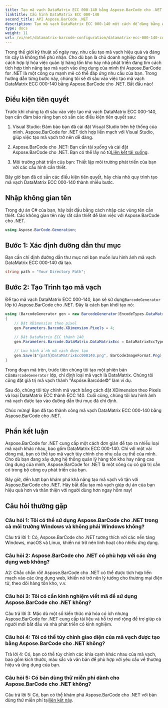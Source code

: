 ```yaml
---
title: Tạo mã vạch DataMatrix ECC 000-140 bằng Aspose.BarCode cho .NET
linktitle: Cấu hình DataMatrix ECC 000-140
second_title: API Aspose.BarCode .NET
description: Tạo mã vạch DataMatrix ECC 000-140 một cách dễ dàng bằng Aspose.BarCode cho .NET. Tăng hiệu quả trong quản lý hàng tồn kho và hơn thế nữa.
type: docs
weight: 11
url: /vi/net/datamatrix-barcode-configuration/datamatrix-ecc-000-140-configuration/
---
```

Trong thế giới kỹ thuật số ngày nay, nhu cầu tạo mã vạch hiệu quả và đáng tin cậy là không thể phủ nhận. Cho dù bạn là chủ doanh nghiệp đang tìm cách hợp lý hóa việc quản lý hàng tồn kho hay nhà phát triển đang tìm cách tích hợp tính năng tạo mã vạch vào ứng dụng của mình thì Aspose.BarCode for .NET là một công cụ mạnh mẽ có thể đáp ứng nhu cầu của bạn. Trong hướng dẫn từng bước này, chúng tôi sẽ đi sâu vào việc tạo mã vạch DataMatrix ECC 000-140 bằng Aspose.BarCode cho .NET. Bắt đầu nào!

## Điều kiện tiên quyết

Trước khi chúng ta đi sâu vào việc tạo mã vạch DataMatrix ECC 000-140, bạn cần đảm bảo rằng bạn có sẵn các điều kiện tiên quyết sau:

1. Visual Studio: Đảm bảo bạn đã cài đặt Visual Studio trên hệ thống của mình. Aspose.BarCode for .NET tích hợp liền mạch với Visual Studio, giúp việc tạo mã vạch trở nên dễ dàng.

2.  Aspose.BarCode cho .NET: Bạn cần tải xuống và cài đặt Aspose.BarCode cho .NET. Bạn có thể lấy nó từ[Liên kết tải xuống](https://releases.aspose.com/barcode/net/).

3. Môi trường phát triển của bạn: Thiết lập môi trường phát triển của bạn với các cấu hình cần thiết.

Bây giờ bạn đã có sẵn các điều kiện tiên quyết, hãy chia nhỏ quy trình tạo mã vạch DataMatrix ECC 000-140 thành nhiều bước.

## Nhập không gian tên

Trong dự án C# của bạn, hãy bắt đầu bằng cách nhập các vùng tên cần thiết. Các không gian tên này rất cần thiết để làm việc với Aspose.BarCode cho .NET.

```csharp
using Aspose.BarCode.Generation;
```

## Bước 1: Xác định đường dẫn thư mục

Bạn cần chỉ định đường dẫn thư mục nơi bạn muốn lưu hình ảnh mã vạch DataMatrix ECC 000-140 đã tạo.

```csharp
string path = "Your Directory Path";
```

## Bước 2: Tạo Trình tạo mã vạch

 Để tạo mã vạch DataMatrix ECC 000-140, bạn sẽ sử dụng`BarcodeGenerator` lớp từ Aspose.BarCode cho .NET. Đây là cách bạn khởi tạo nó:

```csharp
using (BarcodeGenerator gen = new BarcodeGenerator(EncodeTypes.DataMatrix, "Åspóse.Barcóde©"))
{
    // Đặt XDimension theo pixel
    gen.Parameters.Barcode.XDimension.Pixels = 4;
    
    // Đặt DataMatrix ECC thành 140
    gen.Parameters.Barcode.DataMatrix.DataMatrixEcc = DataMatrixEccType.Ecc140;

    // Lưu hình ảnh mã vạch được tạo
    gen.Save($"{path}DataMatrixEcc000140.png", BarCodeImageFormat.Png);
}
```

 Trong đoạn mã trên, trước tiên chúng tôi tạo một phiên bản của`BarcodeGenerator` lớp, chỉ định loại mã vạch là DataMatrix. Chúng tôi cũng đặt giá trị mã vạch thành "Åspóse.Barcóde©" làm ví dụ.

Sau đó, chúng tôi tùy chỉnh mã vạch bằng cách đặt XDimension theo Pixels và loại DataMatrix ECC thành ECC 140. Cuối cùng, chúng tôi lưu hình ảnh mã vạch được tạo vào đường dẫn thư mục đã chỉ định.

Chúc mừng! Bạn đã tạo thành công mã vạch DataMatrix ECC 000-140 bằng Aspose.BarCode cho .NET.

## Phần kết luận

Aspose.BarCode for .NET cung cấp một cách đơn giản để tạo ra nhiều loại mã vạch khác nhau, bao gồm DataMatrix ECC 000-140. Chỉ với một vài dòng mã, bạn có thể tạo mã vạch tùy chỉnh cho nhu cầu cụ thể của mình. Cho dù bạn đang xây dựng hệ thống quản lý hàng tồn kho hay nâng cao ứng dụng của mình, Aspose.BarCode for .NET là một công cụ có giá trị cần có trong bộ công cụ phát triển của bạn.

Bây giờ, đến lượt bạn khám phá khả năng tạo mã vạch vô tận với Aspose.BarCode cho .NET. Hãy bắt đầu tạo mã vạch giúp dự án của bạn hiệu quả hơn và thân thiện với người dùng hơn ngay hôm nay!

## Câu hỏi thường gặp

### Câu hỏi 1: Tôi có thể sử dụng Aspose.BarCode cho .NET trong cả môi trường Windows và không phải Windows không?

Câu trả lời 1: Có, Aspose.BarCode cho .NET tương thích với các nền tảng Windows, macOS và Linux, khiến nó trở nên linh hoạt cho nhiều ứng dụng.

### Câu hỏi 2: Aspose.BarCode cho .NET có phù hợp với các ứng dụng web không?

A2: Chắc chắn rồi! Aspose.BarCode cho .NET có thể được tích hợp liền mạch vào các ứng dụng web, khiến nó trở nên lý tưởng cho thương mại điện tử, theo dõi hàng tồn kho, v.v.

### Câu hỏi 3: Tôi có cần kinh nghiệm viết mã để sử dụng Aspose.BarCode cho .NET không?

Câu trả lời 3: Mặc dù một số kiến thức mã hóa có ích nhưng Aspose.BarCode for .NET cung cấp tài liệu và hỗ trợ mở rộng để trợ giúp cả người mới bắt đầu và nhà phát triển có kinh nghiệm.

### Câu hỏi 4: Tôi có thể tùy chỉnh giao diện của mã vạch được tạo bằng Aspose.BarCode cho .NET không?

Trả lời 4: Có, bạn có thể tùy chỉnh các khía cạnh khác nhau của mã vạch, bao gồm kích thước, màu sắc và văn bản để phù hợp với yêu cầu về thương hiệu và ứng dụng của bạn.

### Câu hỏi 5: Có bản dùng thử miễn phí dành cho Aspose.BarCode cho .NET không?

 Câu trả lời 5: Có, bạn có thể khám phá Aspose.BarCode cho .NET với bản dùng thử miễn phí tại[liên kết này](https://releases.aspose.com/).